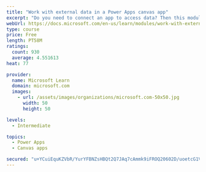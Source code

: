 ```yaml
---
title: "Work with external data in a Power Apps canvas app"
excerpt: "Do you need to connect an app to access data? Then this module is for you. It focuses on connecting your app to a data source."
webUrl: https://docs.microsoft.com/en-us/learn/modules/work-with-external-data/
type: course
price: Free
length: PT58M
ratings:
  count: 930
  average: 4.551613
heat: 77

provider:
  name: Microsoft Learn
  domain: microsoft.com
  images:
    - url: /assets/images/organizations/microsoft.com-50x50.jpg
      width: 50
      height: 50

levels:
  - Intermediate

topics:
  - Power Apps
  - Canvas apps

secured: "u+YCuiEquKZVbR/YurYFBNZsHBQt2Q7JAq7cAmmk9iFROQ20602D/uoetcG1V6udmZuqNe3+FqF8oyfW0NGRmVcPoDBgQSg0JT01goFRhyZJtXEQk/6wlHuL41TscbW6jcifjbWX7qknN/1oCHOPDxTIWE5i/NFyTR1VRFKAYDmhnFja5uj/8QcmlVT0dhKlONrpB9Md1e9LMYQ7cGy2fcQ8RuPuDI8poY17yyiIJYyc6LDFlyJslBSnSFF+l/Gh7pOohJeSwC8C9AA/ANdeuruyFBAvTwdVFDpqr8gQscZL0p5uezw82/5zxPGreTvha0xvJ1KBJvGNMW0A40VFJkY3AgQOOv+qMbpU6Kq0nvlWhkL+WczYhWUQifcaJWkGA2oiIpGcO9Wqg9P2xICpDA==;887z5PHi5F1gOc7yxQKg/g=="
---
```


